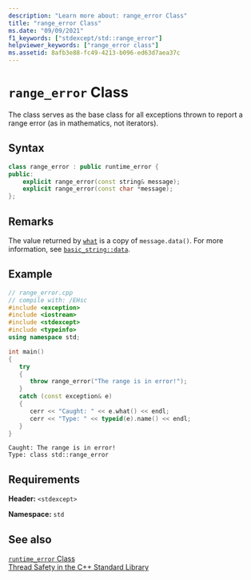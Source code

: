 ```yaml
---
description: "Learn more about: range_error Class"
title: "range_error Class"
ms.date: "09/09/2021"
f1_keywords: ["stdexcept/std::range_error"]
helpviewer_keywords: ["range_error class"]
ms.assetid: 8afb3e88-fc49-4213-b096-ed63d7aea37c
---
```

# `range_error` Class

The class serves as the base class for all exceptions thrown to report a range error (as in mathematics, not iterators).

## Syntax

```cpp
class range_error : public runtime_error {
public:
    explicit range_error(const string& message);
    explicit range_error(const char *message);
};
```

## Remarks

The value returned by [`what`](../standard-library/exception-class.md) is a copy of `message.data()`. For more information, see [`basic_string::data`](../standard-library/basic-string-class.md#data).

## Example

```cpp
// range_error.cpp
// compile with: /EHsc
#include <exception>
#include <iostream>
#include <stdexcept>
#include <typeinfo>
using namespace std;

int main()
{
   try
   {
      throw range_error("The range is in error!");
   }
   catch (const exception& e)
   {
      cerr << "Caught: " << e.what() << endl;
      cerr << "Type: " << typeid(e).name() << endl;
   }
}
```

```Output
Caught: The range is in error!
Type: class std::range_error
```

## Requirements

**Header:** `<stdexcept>`

**Namespace:** `std`

## See also

[`runtime_error` Class](../standard-library/runtime-error-class.md)\
[Thread Safety in the C++ Standard Library](../standard-library/thread-safety-in-the-cpp-standard-library.md)
